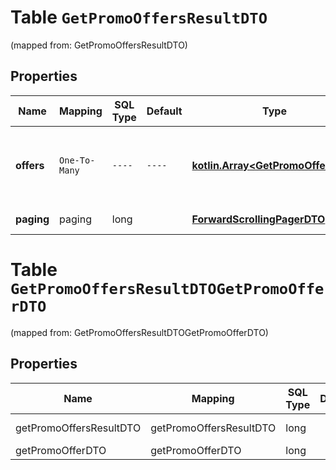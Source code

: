 
# Table `GetPromoOffersResultDTO`
(mapped from: GetPromoOffersResultDTO)

## Properties
Name | Mapping | SQL Type | Default | Type | Description | Notes
---- | ------- | -------- | ------- | ---- | ----------- | -----
**offers** | `One-To-Many` | `----` | `----`  | [**kotlin.Array&lt;GetPromoOfferDTO&gt;**](GetPromoOfferDTO.md) | Товары, которые участвуют или могут участвовать в акции. | 
**paging** | paging | long |  | [**ForwardScrollingPagerDTO**](ForwardScrollingPagerDTO.md) |  |  [optional] [foreignkey]


# **Table `GetPromoOffersResultDTOGetPromoOfferDTO`**
(mapped from: GetPromoOffersResultDTOGetPromoOfferDTO)

## Properties
Name | Mapping | SQL Type | Default | Type | Description | Notes
---- | ------- | -------- | ------- | ---- | ----------- | -----
getPromoOffersResultDTO | getPromoOffersResultDTO | long | | kotlin.Long | Primary Key | *one*
getPromoOfferDTO | getPromoOfferDTO | long | | kotlin.Long | Foreign Key | *many*




